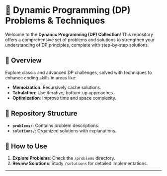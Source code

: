 
# 🌟 Dynamic Programming (DP) Problems & Techniques

Welcome to the **Dynamic Programming (DP) Collection**! This repository offers a comprehensive set of problems and solutions to strengthen your understanding of DP principles, complete with step-by-step solutions.

## 🧩 Overview

Explore classic and advanced DP challenges, solved with techniques to enhance coding skills in areas like:

- **Memoization**: Recursively cache solutions.
- **Tabulation**: Use iterative, bottom-up approaches.
- **Optimization**: Improve time and space complexity.

## 📁 Repository Structure

- **`problems/`**: Contains problem descriptions.
- **`solutions/`**: Organized solutions with explanations.

## 🚀 How to Use

1. **Explore Problems**: Check the `/problems` directory.
2. **Review Solutions**: Study `/solutions` for detailed implementations.

---
